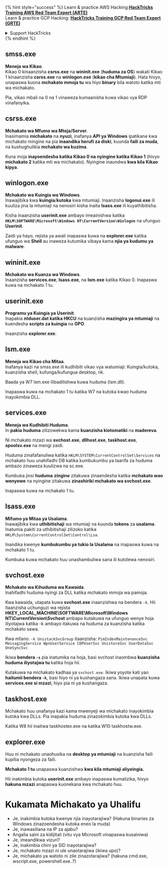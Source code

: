 {% hint style="success" %}
Learn & practice AWS Hacking:<img src="/.gitbook/assets/arte.png" alt="" data-size="line">[**HackTricks Training AWS Red Team Expert (ARTE)**](https://training.hacktricks.xyz/courses/arte)<img src="/.gitbook/assets/arte.png" alt="" data-size="line">\
Learn & practice GCP Hacking: <img src="/.gitbook/assets/grte.png" alt="" data-size="line">[**HackTricks Training GCP Red Team Expert (GRTE)**<img src="/.gitbook/assets/grte.png" alt="" data-size="line">](https://training.hacktricks.xyz/courses/grte)

<details>

<summary>Support HackTricks</summary>

* Check the [**subscription plans**](https://github.com/sponsors/carlospolop)!
* **Join the** 💬 [**Discord group**](https://discord.gg/hRep4RUj7f) or the [**telegram group**](https://t.me/peass) or **follow** us on **Twitter** 🐦 [**@hacktricks\_live**](https://twitter.com/hacktricks\_live)**.**
* **Share hacking tricks by submitting PRs to the** [**HackTricks**](https://github.com/carlospolop/hacktricks) and [**HackTricks Cloud**](https://github.com/carlospolop/hacktricks-cloud) github repos.

</details>
{% endhint %}


## smss.exe

**Meneja wa Kikao**.\
Kikao 0 kinaanzisha **csrss.exe** na **wininit.exe** (**huduma za OS**) wakati Kikao 1 kinaanzisha **csrss.exe** na **winlogon.exe** (**kikao cha Mtumiaji**). Hata hivyo, unapaswa kuona **mchakato mmoja tu** wa hiyo **binary** bila watoto katika mti wa michakato.

Pia, vikao mbali na 0 na 1 vinaweza kumaanisha kuwa vikao vya RDP vinafanyika.


## csrss.exe

**Mchakato wa Mfumo wa Mteja/Server**.\
Inasimamia **michakato** na **nyuzi**, inafanya **API ya Windows** ipatikane kwa michakato mingine na pia **inaandika herufi za diski**, kuunda **faili za muda**, na kushughulikia **mchakato wa kuzima**.

Kuna moja **inayoendesha katika Kikao 0 na nyingine katika Kikao 1** (hivyo **michakato 2** katika mti wa michakato). Nyingine inaundwa **kwa kila Kikao kipya**.


## winlogon.exe

**Mchakato wa Kuingia wa Windows**.\
Inawajibika kwa **kuingia**/**kutoka** kwa mtumiaji. Inaanzisha **logonui.exe** ili kuuliza jina la mtumiaji na nenosiri kisha inaita **lsass.exe** ili kuyathibitisha.

Kisha inaanzisha **userinit.exe** ambayo imeainishwa katika **`HKLM\SOFTWARE\Microsoft\Windows NT\CurrentVersion\Winlogon`** na ufunguo **Userinit**.

Zaidi ya hayo, rejista ya awali inapaswa kuwa na **explorer.exe** katika ufunguo wa **Shell** au inaweza kutumika vibaya kama **njia ya kudumu ya malware**.


## wininit.exe

**Mchakato wa Kuanza wa Windows**. \
Inaanzisha **services.exe**, **lsass.exe**, na **lsm.exe** katika Kikao 0. Inapaswa kuwa na mchakato 1 tu.


## userinit.exe

**Programu ya Kuingia ya Userinit**.\
Inapakia **ntduser.dat katika HKCU** na kuanzisha **mazingira ya mtumiaji** na kuendesha **scripts za kuingia** na **GPO**.

Inaanzisha **explorer.exe**.


## lsm.exe

**Meneja wa Kikao cha Mitaa**.\
Inafanya kazi na smss.exe ili kudhibiti vikao vya watumiaji: Kuingia/kutoka, kuanzisha shell, kufunga/kufungua desktop, nk.

Baada ya W7 lsm.exe ilibadilishwa kuwa huduma (lsm.dll).

Inapaswa kuwa na mchakato 1 tu katika W7 na kutoka kwao huduma inayokimbia DLL.


## services.exe

**Meneja wa Kudhibiti Huduma**.\
In **pakia** **huduma** zilizowekwa kama **kuanzisha kiotomatiki** na **madereva**.

Ni mchakato mzazi wa **svchost.exe**, **dllhost.exe**, **taskhost.exe**, **spoolsv.exe** na mengi zaidi.

Huduma zinafafanuliwa katika `HKLM\SYSTEM\CurrentControlSet\Services` na mchakato huu unahifadhi DB katika kumbukumbu ya taarifa za huduma ambazo zinaweza kuulizwa na sc.exe.

Kumbuka jinsi **huduma** **zingine** zitakuwa zinaendesha katika **mchakato wao wenyewe** na nyingine zitakuwa **zinashiriki mchakato wa svchost.exe**.

Inapaswa kuwa na mchakato 1 tu.


## lsass.exe

**Mifumo ya Mitaa ya Usalama**.\
Inawajibika kwa **uthibitishaji** wa mtumiaji na kuunda **tokens** za **usalama**. Inatumia pakiti za uthibitishaji zilizoko katika `HKLM\System\CurrentControlSet\Control\Lsa`.

Inandika kwenye **kumbukumbu ya tukio la Usalama** na inapaswa kuwa na mchakato 1 tu.

Kumbuka kuwa mchakato huu unashambuliwa sana ili kutolewa nenosiri.


## svchost.exe

**Mchakato wa Kihuduma wa Kawaida**.\
Inahifadhi huduma nyingi za DLL katika mchakato mmoja wa pamoja.

Kwa kawaida, utapata kuwa **svchost.exe** inaanzishwa na bendera `-k`. Hii itaanzisha uchunguzi wa rejista **HKEY\_LOCAL\_MACHINE\SOFTWARE\Microsoft\Windows NT\CurrentVersion\Svchost** ambapo kutakuwa na ufunguo wenye hoja iliyotajwa katika -k ambayo itakuwa na huduma za kuanzisha katika mchakato sawa.

Kwa mfano: `-k UnistackSvcGroup` itaanzisha: `PimIndexMaintenanceSvc MessagingService WpnUserService CDPUserSvc UnistoreSvc UserDataSvc OneSyncSvc`

Ikiwa **bendera `-s`** pia inatumika na hoja, basi svchost inaombwa **kuanzisha huduma iliyotajwa tu** katika hoja hii.

Kutakuwa na michakato kadhaa ya `svchost.exe`. Ikiwa yoyote kati yao **haitumii bendera `-k`**, basi hiyo ni ya kushangaza sana. Ikiwa unapata kuwa **services.exe si mzazi**, hiyo pia ni ya kushangaza.


## taskhost.exe

Mchakato huu unafanya kazi kama mwenyeji wa michakato inayokimbia kutoka kwa DLLs. Pia inapakia huduma zinazokimbia kutoka kwa DLLs.

Katika W8 hii inaitwa taskhostex.exe na katika W10 taskhostw.exe.


## explorer.exe

Huu ni mchakato unaohusika na **desktop ya mtumiaji** na kuanzisha faili kupitia nyongeza za faili.

**Mchakato 1 tu** unapaswa kuanzishwa **kwa kila mtumiaji aliyeingia.**

Hii inakimbia kutoka **userinit.exe** ambayo inapaswa kumalizika, hivyo **hakuna mzazi** anapaswa kuonekana kwa mchakato huu.


# Kukamata Michakato ya Uhalifu

* Je, inakimbia kutoka kwenye njia inayotarajiwa? (Hakuna binaries za Windows zinazoendesha kutoka eneo la muda)
* Je, inawasiliana na IP za ajabu?
* Angalia saini za kidijitali (vitu vya Microsoft vinapaswa kusainiwa)
* Je, imeandikwa vizuri?
* Je, inakimbia chini ya SID inayotarajiwa?
* Je, mchakato mzazi ni ule unaotarajiwa (ikiwa upo)?
* Je, michakato ya watoto ni zile zinazotarajiwa? (hakuna cmd.exe, wscript.exe, powershell.exe..?)
